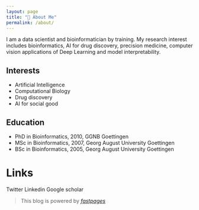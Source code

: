```yaml
---
layout: page
title: "👤️ About Me"
permalink: /about/
---
```





I am a data scientist and bioinformatician by training. 
My research interest includes bioinformatics, AI for drug discovery, precision medicine, computer vision applications of Deep Learning and model interpretability.

## Interests
* Artificial Intelligence
* Computational Biology
* Drug discovery
* AI for social good

## Education

* PhD in Bioinformatics, 2010, GGNB Goettingen
* MSc in Bioinformatics, 2007, Georg August University Goettingen
* BSc in Bioinformatics, 2005, Georg August University Goettingen


# Links

Twitter 
Linkedin
Google scholar

> This blog is powered by *[fastpages](https://github.com/fastai/fastpages)*